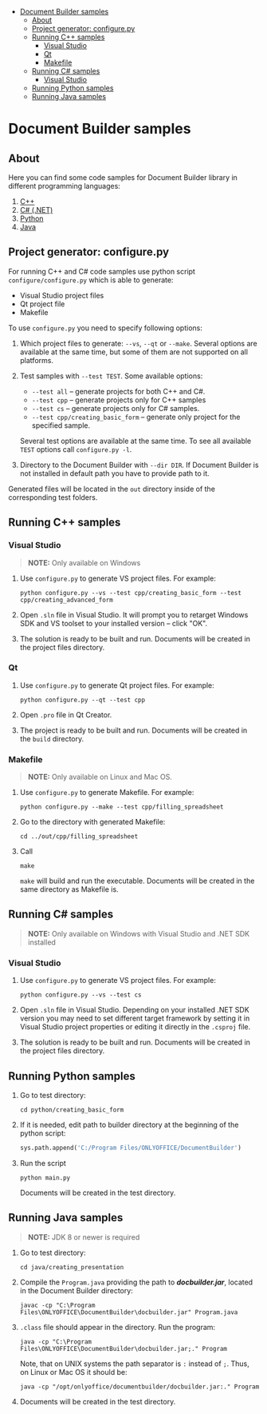 - [Document Builder samples](#document-builder-samples)
  - [About](#about)
  - [Project generator: configure.py](#project-generator-configurepy)
  - [Running C++ samples](#running-c-samples)
    - [Visual Studio](#visual-studio)
    - [Qt](#qt)
    - [Makefile](#makefile)
  - [Running C# samples](#running-c-samples-1)
    - [Visual Studio](#visual-studio-1)
  - [Running Python samples](#running-python-samples)
  - [Running Java samples](#running-java-samples)

# Document Builder samples
## About
Here you can find some code samples for Document Builder library in different programming languages:
 1. [C++](#running-c-samples)
 2. [C# (.NET)](#running-c-samples-1)
 3. [Python](#running-python-samples)
 4. [Java](#running-java-samples)

## Project generator: configure.py
For running C++ and C# code samples use python script `configure/configure.py` which is able to generate:
 + Visual Studio project files
 + Qt project file
 + Makefile

To use `configure.py` you need to specify following options:
 1. Which project files to generate: `--vs`, `--qt` or `--make`. Several options are available at the same time, but some of them are not supported on all platforms.
 2. Test samples with `--test TEST`. Some available options:
    - `--test all` – generate projects for both C++ and C#.
    - `--test cpp` – generate projects only for C++ samples
    - `--test cs` – generate projects only for C# samples.
    - `--test cpp/creating_basic_form` – generate only project for the specified sample.

    Several test options are available at the same time. To see all available `TEST` options call `configure.py -l`.
 3. Directory to the Document Builder with `--dir DIR`. If Document Builder is not installed in default path you have to provide path to it.

Generated files will be located in the `out` directory inside of the corresponding test folders.

## Running C++ samples
### Visual Studio

> **NOTE:** Only available on Windows

 1. Use `configure.py` to generate VS project files. For example:

    ```shell
    python configure.py --vs --test cpp/creating_basic_form --test cpp/creating_advanced_form
    ```

 2. Open `.sln` file in Visual Studio. It will prompt you to retarget Windows SDK and VS toolset to your installed version – click "OK".
 3. The solution is ready to be built and run. Documents will be created in the project files directory.

### Qt
 1. Use `configure.py` to generate Qt project files. For example:

    ```shell
    python configure.py --qt --test cpp
    ```

 2. Open `.pro` file in Qt Creator.
 3. The project is ready to be built and run. Documents will be created in the `build` directory.

### Makefile

> **NOTE:** Only available on Linux and Mac OS.

 1. Use `configure.py` to generate Makefile. For example:

    ```shell
    python configure.py --make --test cpp/filling_spreadsheet
    ```

 2. Go to the directory with generated Makefile:

    ```shell
    cd ../out/cpp/filling_spreadsheet
    ```

 3. Call

    ```shell
    make
    ```

    `make` will build and run the executable. Documents will be created in the same directory as Makefile is.

## Running C# samples

> **NOTE:** Only available on Windows with Visual Studio and .NET SDK installed

### Visual Studio
 1. Use `configure.py` to generate VS project files. For example:

    ```shell
    python configure.py --vs --test cs
    ```

 2. Open `.sln` file in Visual Studio. Depending on your installed .NET SDK version you may need to set different target framework by setting it in Visual Studio project properties or editing it directly in the `.csproj` file.
 3. The solution is ready to be built and run. Documents will be created in the project files directory.

## Running Python samples

 1. Go to test directory:

    ```shell
    cd python/creating_basic_form
    ```

 2. If it is needed, edit path to builder directory at the beginning of the python script:

    ```py
    sys.path.append('C:/Program Files/ONLYOFFICE/DocumentBuilder')
    ```
 3. Run the script

    ```shell
    python main.py
    ```

    Documents will be created in the test directory.

## Running Java samples

> **NOTE:** JDK 8 or newer is required

 1. Go to test directory:

    ```shell
    cd java/creating_presentation
    ```

 2. Compile the `Program.java` providing the path to ***docbuilder.jar***, located in the Document Builder directory:

    ```shell
    javac -cp "C:\Program Files\ONLYOFFICE\DocumentBuilder\docbuilder.jar" Program.java
    ```

 3. `.class` file should appear in the directory. Run the program:

    ```shell
    java -cp "C:\Program Files\ONLYOFFICE\DocumentBuilder\docbuilder.jar;." Program
    ```

    Note, that on UNIX systems the path separator is `:` instead of `;`. Thus, on Linux or Mac OS it should be:

    ```shell
    java -cp "/opt/onlyoffice/documentbuilder/docbuilder.jar:." Program
    ```

 3. Documents will be created in the test directory.
